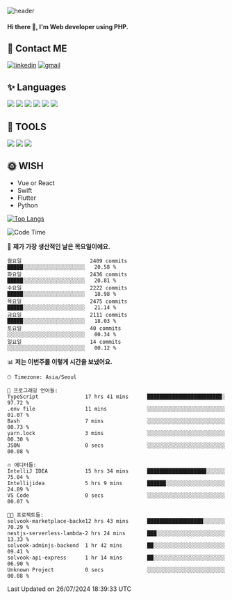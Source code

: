 ![header](https://capsule-render.vercel.app/api?type=waving&color=auto&height=300&section=header&text=Elin&fontSize=90&animation=twinkling)

#### Hi there 👋, I'm <b>Web developer</b> using PHP. ####

<!--
- 🔭 I’m currently working on Uniwill
- 🌱 I’m currently learning Vue or React or Python.
-->

<!---#### I am PHP developer --->

## 💌 Contact ME ###
[<img src='https://img.shields.io/badge/-EunjiKo-%230A66C2?style=flat-square&logo=LinkedIn&logoColor=white' alt='linkedin'>](https://www.linkedin.com/in/https://www.linkedin.com/in/eunji-ko-00a907164//)  [<img src='https://img.shields.io/badge/-einee214%40gmail.com-%23EA4335?style=flat-square&logo=Gmail&logoColor=white' alt='gmail'>](einee214@gmail.com)  


## ✨ Languages
<img src='https://img.shields.io/badge/-PHP-%23777BB4?style=for-the-badge&logo=PHP&logoColor=white'> <img src='https://img.shields.io/badge/-Laravel-%23FF2D20?style=for-the-badge&logo=Laravel&logoColor=white'> <img src='https://img.shields.io/badge/Jquery-%230769AD?style=for-the-badge&logo=Jquery&logoColor=white'> <img src='https://img.shields.io/badge/CSS3-%231572B6?style=for-the-badge&logo=CSS3&logoColor=white'> <img src='https://img.shields.io/badge/Bootstrap-%237952B3?style=for-the-badge&logo=Bootstrap&logoColor=white' > <img src='https://img.shields.io/badge/MySQL-%234479A1?style=for-the-badge&logo=MySQL&logoColor=white' >

## 🌷 TOOLS
<img src='https://img.shields.io/badge/PHPSTORM-%23000000?style=for-the-badge&logo=PhpStorm&logoColor=white' > <img src='https://img.shields.io/badge/GitLab-%23FCA121?style=for-the-badge&logo=GitLab&logoColor=white' > <img src='https://img.shields.io/badge/GitHub-%23181717?style=for-the-badge&logo=GitHub&logoColor=white'>


## 🌞 WISH
- Vue or React
- Swift
- Flutter
- Python


[![Top Langs](https://github-readme-stats.vercel.app/api/top-langs/?username=ein214&layout=compact)](https://github.com/anuraghazra/github-readme-stats)

<!--START_SECTION:waka-->
![Code Time](http://img.shields.io/badge/Code%20Time-3%2C649%20hrs%2027%20mins-blue)

📅 **제가 가장 생산적인 날은 목요일이에요.** 

```text
월요일                      2409 commits        █████░░░░░░░░░░░░░░░░░░░░   20.58 % 
화요일                      2436 commits        █████░░░░░░░░░░░░░░░░░░░░   20.81 % 
수요일                      2222 commits        █████░░░░░░░░░░░░░░░░░░░░   18.98 % 
목요일                      2475 commits        █████░░░░░░░░░░░░░░░░░░░░   21.14 % 
금요일                      2111 commits        █████░░░░░░░░░░░░░░░░░░░░   18.03 % 
토요일                      40 commits          ░░░░░░░░░░░░░░░░░░░░░░░░░   00.34 % 
일요일                      14 commits          ░░░░░░░░░░░░░░░░░░░░░░░░░   00.12 % 
```


📊 **저는 이번주를 이렇게 시간을 보냈어요.** 

```text
🕑︎ Timezone: Asia/Seoul

💬 프로그래밍 언어들: 
TypeScript               17 hrs 41 mins      ████████████████████████░   97.72 % 
.env file                11 mins             ░░░░░░░░░░░░░░░░░░░░░░░░░   01.07 % 
Bash                     7 mins              ░░░░░░░░░░░░░░░░░░░░░░░░░   00.73 % 
yarn.lock                3 mins              ░░░░░░░░░░░░░░░░░░░░░░░░░   00.30 % 
JSON                     0 secs              ░░░░░░░░░░░░░░░░░░░░░░░░░   00.08 % 

🔥 에디터들: 
IntelliJ IDEA            15 hrs 34 mins      ███████████████████░░░░░░   75.04 % 
Intellijidea             5 hrs 9 mins        ██████░░░░░░░░░░░░░░░░░░░   24.89 % 
VS Code                  0 secs              ░░░░░░░░░░░░░░░░░░░░░░░░░   00.07 % 

🐱‍💻 프로젝트들: 
solvook-marketplace-backe12 hrs 43 mins      ██████████████████░░░░░░░   70.29 % 
nestjs-serverless-lambda-2 hrs 24 mins       ███░░░░░░░░░░░░░░░░░░░░░░   13.33 % 
solvook-adminjs-backend  1 hr 42 mins        ██░░░░░░░░░░░░░░░░░░░░░░░   09.41 % 
solvook-api-express      1 hr 14 mins        ██░░░░░░░░░░░░░░░░░░░░░░░   06.90 % 
Unknown Project          0 secs              ░░░░░░░░░░░░░░░░░░░░░░░░░   00.08 % 
```


 Last Updated on 26/07/2024 18:39:33 UTC
<!--END_SECTION:waka-->

<!---![GitHub stats](https://github-readme-stats.vercel.app/api?username=ein214&show_icons=true&theme=dracula)  --->



